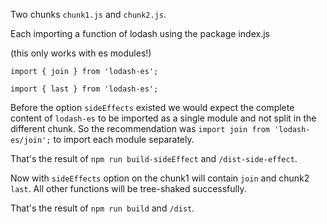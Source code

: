 Two chunks `chunk1.js` and `chunk2.js`.

Each importing a function of lodash using the package index.js

(this only works with es modules!)

`import { join } from 'lodash-es';`

`import { last } from 'lodash-es';`

Before the option `sideEffects` existed we would expect the complete content of `lodash-es` to be imported as a single module and not split in the different chunk.
So the recommendation was `import join from 'lodash-es/join';` to import each module separately.

That's the result of `npm run build-sideEffect` and `/dist-side-effect`.

Now with `sideEffects` option on the chunk1 will contain `join` and chunk2 `last`.
All other functions will be tree-shaked successfully.

That's the result of `npm run build` and `/dist`.
